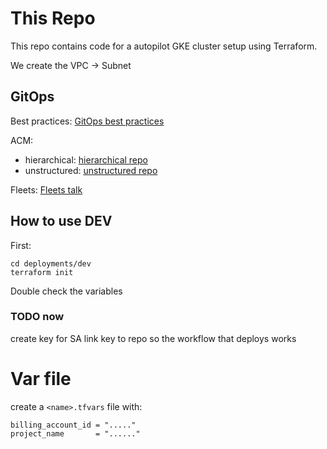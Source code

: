 # This Repo

This repo contains code for a autopilot GKE cluster setup using Terraform.

We create the VPC -> Subnet

## GitOps

Best practices: [GitOps best practices](https://cloud.google.com/kubernetes-engine/enterprise/config-sync/docs/concepts/gitops-best-practices)

ACM:

- hierarchical: [hierarchical repo](https://cloud.google.com/kubernetes-engine/enterprise/config-sync/docs/concepts/hierarchical-repo)
- unstructured: [unstructured repo](https://cloud.google.com/kubernetes-engine/enterprise/config-sync/docs/how-to/unstructured-repo)

Fleets: [Fleets talk](https://www.youtube.com/watch?v=IUQZbUgCiWs)

## How to use DEV

First:
```
cd deployments/dev
terraform init
```

Double check the variables

### TODO now

create key for SA
link key to repo so the workflow that deploys works

# Var file

create a `<name>.tfvars` file with:

```
billing_account_id = "....."
project_name       = "......"
```